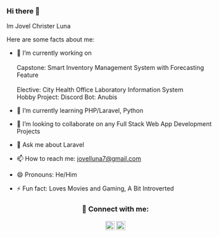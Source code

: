 ### Hi there 👋

Im Jovel Christer Luna

Here are some facts about me: 

- 🔭 I’m currently working on <br><br>
Capstone: Smart Inventory Management System with Forecasting Feature <br><br>
Elective: City Health Office Laboratory Information System <br>
Hobby Project: Discord Bot: Anubis <br>
- 🌱 I’m currently learning PHP/Laravel, Python
- 👯 I’m looking to collaborate on any Full Stack Web App Development Projects

- 💬 Ask me about Laravel
- 📫 How to reach me: jovelluna7@gmail.com
- 😄 Pronouns: He/Him
- ⚡ Fun fact: Loves Movies and Gaming, A Bit Introverted


<h3 align="center"> 🤝 Connect with me:

<a href="https://www.linkedin.com/in/jovelluna12/"><img align="center" src="https://raw.githubusercontent.com/yushi1007/yushi1007/main/images/linkedin.svg" alt="My | LinkedIn" width="21px"/></a>
<a href="https://www.instagram.com/jc_boy6970/"><img align="center" src="https://raw.githubusercontent.com/yushi1007/yushi1007/main/images/instagram.svg" alt="My | Instagram" width="21px"/></a>

</br>
